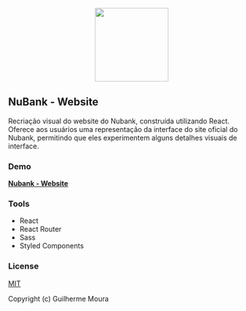 <p align="center">
  <img
    style="object: contain; height: 150px"
    src="https://github.com/glhrmoura/nubank-website/raw/master/src/assets/images/logo.png"
  >
</p>

## NuBank - Website

Recriação visual do website do Nubank, construída utilizando React. Oferece aos usuários uma representação da interface do site oficial do Nubank, permitindo que eles experimentem alguns detalhes visuais de interface.

### Demo

[**Nubank - Website**](https://glhrmoura.github.io/nubank-website)

### Tools

- React
- React Router
- Sass
- Styled Components

### License

[MIT](https://github.com/glhrmoura/nubank-website/blob/master/LICENSE)

Copyright (c) Guilherme Moura

